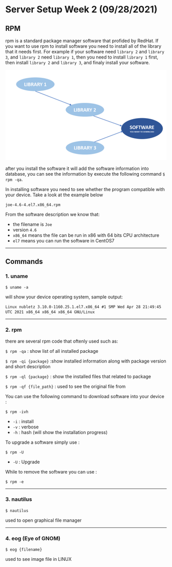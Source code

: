 # Server Setup Week 2 (09/28/2021)
## RPM
rpm is a standard package manager software that profided by RedHat. If you want to use rpm to install software you need to install all of the library that it needs first. For example if your software need `library 2` and `library 3`, and `library 2` need `library 1`, then you need to install `library 1` first, then install `library 2` and `library 3`, and finaly install your software.

<img src="source/week2RPMDownload.png" alt="hosts.deny" title="hosts.deny" width="600"><br>

after you install the software it will add the software information into database, you can see the information by execute the following command `$ rpm -qa`.

In installing software you need to see whether the program compatible with your device. Take a look at the example below

```
joe-4.6-4.el7.x86_64.rpm
```
From the software description we know that:
* the filename is `Joe`
* version `4.6`
* `x86_64` means the file can be run in x86 with 64 bits CPU architecture
* `el7` means you can run the software in CentOS7

---

## Commands
### 1. uname

```
$ uname -a
```

will show your device operating system, sample output:

```
Linux nubletz 3.10.0-1160.25.1.el7.x86_64 #1 SMP Wed Apr 28 21:49:45 UTC 2021 x86_64 x86_64 x86_64 GNU/Linux
```

---

### 2. rpm
there are several rpm code that oftenly used such as:

`$ rpm -qa` : show list of all installed package

`$ rpm -qi {package}` :show installed information along with package version and short description

`$ rpm -ql {package}` : show the installed files that related to package

`$ rpm -qf {file_path}` : used to see the original file from

You can use the following command to download software into your device :

```
$ rpm -ivh
```

* `-i` : install
* `-v` : verbose
* `-h` : hash (will show the installation progress)

To upgrade a software simply use :

```
$ rpm -U
```
* `-U` : Upgrade


While to remove the software you can use :

```
$ rpm -e
```

---

### 3. nautilus

```
$ nautilus
```
used to open graphical file manager

---

### 4. eog (Eye of GNOM)

```
$ eog {filename}
```
used to see image file in LINUX